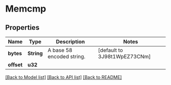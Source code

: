 # Memcmp

## Properties

Name | Type | Description | Notes
------------ | ------------- | ------------- | -------------
**bytes** | **String** | A base 58 encoded string. | [default to 3J98t1WpEZ73CNm]
**offset** | **u32** |  | 

[[Back to Model list]](../README.md#documentation-for-models) [[Back to API list]](../README.md#documentation-for-api-endpoints) [[Back to README]](../README.md)


